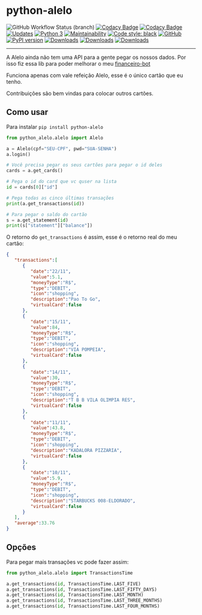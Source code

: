 # python-alelo

![GitHub Workflow Status (branch)](https://img.shields.io/github/workflow/status/ricardochaves/python-alelo/Build/master) [![Codacy Badge](https://api.codacy.com/project/badge/Coverage/2aed0b458670411c800954bcce1ab8e6)](https://www.codacy.com/manual/ricardochaves/python-alelo?utm_source=github.com&amp;utm_medium=referral&amp;utm_content=ricardochaves/python-alelo&amp;utm_campaign=Badge_Coverage) [![Codacy Badge](https://api.codacy.com/project/badge/Grade/2aed0b458670411c800954bcce1ab8e6)](https://www.codacy.com/manual/ricardochaves/python-alelo?utm_source=github.com&amp;utm_medium=referral&amp;utm_content=ricardochaves/python-alelo&amp;utm_campaign=Badge_Grade) [![Updates](https://pyup.io/repos/github/ricardochaves/python-alelo/shield.svg)](https://pyup.io/repos/github/ricardochaves/python-alelo/) [![Python 3](https://pyup.io/repos/github/ricardochaves/python-alelo/python-3-shield.svg)](https://pyup.io/repos/github/ricardochaves/python-alelo/) [![Maintainability](https://api.codeclimate.com/v1/badges/0128ad980aa5f18fa280/maintainability)](https://codeclimate.com/github/ricardochaves/python-alelo/maintainability) [![Code style: black](https://img.shields.io/badge/code%20style-black-000000.svg)](https://github.com/psf/black) [![GitHub](https://img.shields.io/github/license/mashape/apistatus.svg)](https://github.com/ricardochaves/python-alelo/blob/master/LICENSE) [![PyPI version](https://badge.fury.io/py/python-alelo.svg)](https://badge.fury.io/py/python-alelo) [![Downloads](https://pepy.tech/badge/python-alelo/week)](https://pepy.tech/project/python-alelo/week) [![Downloads](https://pepy.tech/badge/python-alelo/month)](https://pepy.tech/project/python-alelo/month) [![Downloads](https://pepy.tech/badge/python-alelo)](https://pepy.tech/project/python-alelo)

---
A Alelo ainda não tem uma API para a gente pegar os nossos dados. Por isso fiz essa lib para poder melhorar o meu [financeiro-bot](https://github.com/ricardochaves/financeiro-bot)

Funciona apenas com vale refeição Alelo, esse é o único cartão que eu tenho. 

Contribuições são bem vindas para colocar outros cartões.

## Como usar

Para instalar `pip install python-alelo`

```python
from python_alelo.alelo import Alelo

a = Alelo(cpf="SEU-CPF", pwd="SUA-SENHA")
a.login()

# Você precisa pegar os seus cartões para pegar o id deles
cards = a.get_cards()

# Pega o id do card que vc quser na lista
id = cards[0]["id"]

# Pega todas as cinco últimas transações
print(a.get_transactions(id))

# Para pegar o saldo do cartão
s = a.get_statement(id)
print(s["statement"]["balance"])

```

O retorno do `get_transactions` é assim, esse é o retorno real do meu cartão:

```json
{
   "transactions":[
      {
         "date":"22/11",
         "value":5.1,
         "moneyType":"R$",
         "type":"DEBIT",
         "icon":"shopping",
         "description":"Pao To Go",
         "virtualCard":false
      },
      {
         "date":"15/11",
         "value":84,
         "moneyType":"R$",
         "type":"DEBIT",
         "icon":"shopping",
         "description":"VIA POMPEIA",
         "virtualCard":false
      },
      {
         "date":"14/11",
         "value":30,
         "moneyType":"R$",
         "type":"DEBIT",
         "icon":"shopping",
         "description":"T B B VILA OLIMPIA RES",
         "virtualCard":false
      },
      {
         "date":"11/11",
         "value":43.8,
         "moneyType":"R$",
         "type":"DEBIT",
         "icon":"shopping",
         "description":"KADALORA PIZZARIA",
         "virtualCard":false
      },
      {
         "date":"10/11",
         "value":5.9,
         "moneyType":"R$",
         "type":"DEBIT",
         "icon":"shopping",
         "description":"STARBUCKS 008-ELDORADO",
         "virtualCard":false
      }
   ],
   "average":33.76
}
```

## Opções

Para pegar mais transações vc pode fazer assim:

```python
from python_alelo.alelo import TransactionsTime

a.get_transactions(id, TransactionsTime.LAST_FIVE)
a.get_transactions(id, TransactionsTime.LAST_FIFTY_DAYS)
a.get_transactions(id, TransactionsTime.LAST_MONTH)
a.get_transactions(id, TransactionsTime.LAST_THREE_MONTHS)
a.get_transactions(id, TransactionsTime.LAST_FOUR_MONTHS)

```
